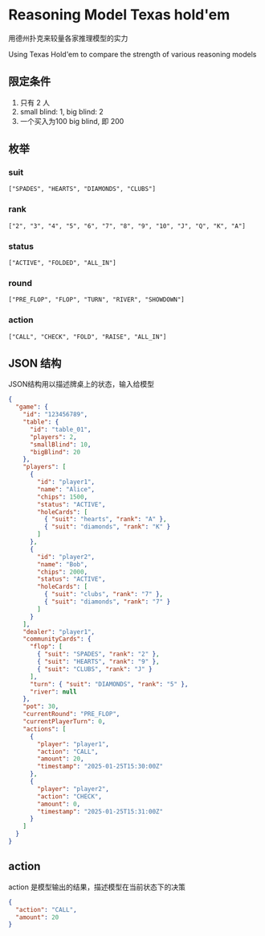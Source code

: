 # Reasoning Model Texas hold'em

用德州扑克来较量各家推理模型的实力

Using Texas Hold'em to compare the strength of various reasoning models

## 限定条件

1. 只有 2 人
2. small blind: 1, big blind: 2
3. 一个买入为100 big blind, 即 200

## 枚举

### suit

    ["SPADES", "HEARTS", "DIAMONDS", "CLUBS"]

### rank

    ["2", "3", "4", "5", "6", "7", "8", "9", "10", "J", "Q", "K", "A"]

### status

    ["ACTIVE", "FOLDED", "ALL_IN"]

### round

    ["PRE_FLOP", "FLOP", "TURN", "RIVER", "SHOWDOWN"]

### action

    ["CALL", "CHECK", "FOLD", "RAISE", "ALL_IN"]

## JSON 结构

JSON结构用以描述牌桌上的状态，输入给模型

```json
{
  "game": {
    "id": "123456789",
    "table": {
      "id": "table_01",
      "players": 2,
      "smallBlind": 10,
      "bigBlind": 20
    },
    "players": [
      {
        "id": "player1",
        "name": "Alice",
        "chips": 1500,
        "status": "ACTIVE",
        "holeCards": [
          { "suit": "hearts", "rank": "A" },
          { "suit": "diamonds", "rank": "K" }
        ]
      },
      {
        "id": "player2",
        "name": "Bob",
        "chips": 2000,
        "status": "ACTIVE",
        "holeCards": [
          { "suit": "clubs", "rank": "7" },
          { "suit": "diamonds", "rank": "7" }
        ]
      }
    ],
    "dealer": "player1",
    "communityCards": {
      "flop": [
        { "suit": "SPADES", "rank": "2" },
        { "suit": "HEARTS", "rank": "9" },
        { "suit": "CLUBS", "rank": "J" }
      ],
      "turn": { "suit": "DIAMONDS", "rank": "5" },
      "river": null
    },
    "pot": 30,
    "currentRound": "PRE_FLOP",
    "currentPlayerTurn": 0,
    "actions": [
      {
        "player": "player1",
        "action": "CALL",
        "amount": 20,
        "timestamp": "2025-01-25T15:30:00Z"
      },
      {
        "player": "player2",
        "action": "CHECK",
        "amount": 0,
        "timestamp": "2025-01-25T15:31:00Z"
      }
    ]
  }
}
```

## action

action 是模型输出的结果，描述模型在当前状态下的决策

```json
{
  "action": "CALL",
  "amount": 20
}
```
